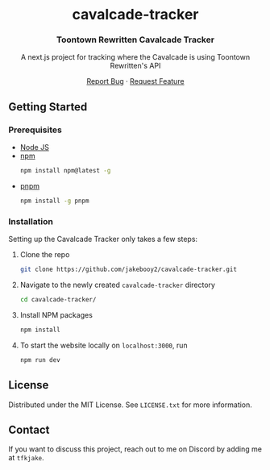 <!-- PROJECT LOGO -->
<br />
<div align="center">
  <h1>cavalcade-tracker</h1>

<h3 align="center">Toontown Rewritten Cavalcade Tracker</h3>

  <p align="center">
    A next.js project for tracking where the Cavalcade is using Toontown Rewritten's API
    
<a href="https://github.com/jakebooy2/cavalcade-tracker/issues/new?labels=bug&template=bug-report---.md">Report Bug</a>
·
<a href="https://github.com/jakebooy2/cavalcade-tracker/issues/new?labels=enhancement&template=feature-request---.md">Request Feature</a>
  </p>
</div>

<!-- GETTING STARTED -->
## Getting Started

### Prerequisites

* [Node JS](https://nodejs.org/)
* [npm](https://www.npmjs.com/)
  ```sh
  npm install npm@latest -g
  ```
* [pnpm](https://pnpm.io/)
  ```sh
  npm install -g pnpm
  ```
  
### Installation

Setting up the Cavalcade Tracker only takes a few steps:
1. Clone the repo
   ```sh
   git clone https://github.com/jakebooy2/cavalcade-tracker.git
   ```
2. Navigate to the newly created `cavalcade-tracker` directory
   ```sh
   cd cavalcade-tracker/
   ```
3. Install NPM packages
   ```sh
   npm install
   ```
4. To start the website locally on `localhost:3000`, run
   ```sh
   npm run dev
   ```

<!-- LICENSE -->
## License

Distributed under the MIT License. See `LICENSE.txt` for more information.


<!-- CONTACT -->
## Contact

If you want to discuss this project, reach out to me on Discord by adding me at `tfkjake`.
